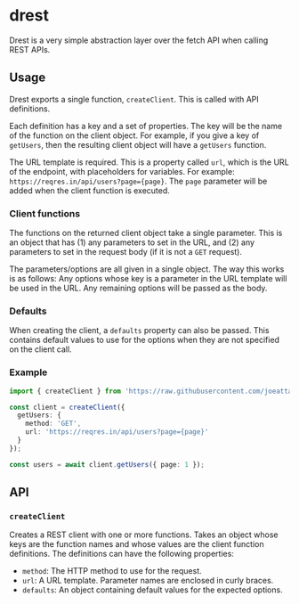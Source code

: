 # drest

Drest is a very simple abstraction layer over the fetch API when calling REST APIs. 

## Usage

Drest exports a single function, `createClient`. This is called with API definitions. 

Each definition has a key and a set of properties. The key will be the name of the function on the client object. For example, if you give a key of `getUsers`, then the resulting client object will have a `getUsers` function.

The URL template is required. This is a property called `url`, which is the URL of the endpoint, with placeholders for variables. For example: `https://reqres.in/api/users?page={page}`. The `page` parameter will be added when the client function is executed.

### Client functions

The functions on the returned client object take a single parameter. This is an object that has (1) any parameters to set in the URL, and (2) any parameters to set in the request body (if it is not a `GET` request).

The parameters/options are all given in a single object. The way this works is as follows: Any options whose key is a parameter in the URL template will be used in the URL. Any remaining options will be passed as the body.

### Defaults

When creating the client, a `defaults` property can also be passed. This contains default values to use for the options when they are not specified on the client call.

### Example

```typescript
import { createClient } from 'https://raw.githubusercontent.com/joeattardi/drest/master/mod.ts';

const client = createClient({
  getUsers: {
    method: 'GET',
    url: 'https://reqres.in/api/users?page={page}'
  }
});

const users = await client.getUsers({ page: 1 });
```

## API

### `createClient`

Creates a REST client with one or more functions. Takes an object whose keys are the function names and whose values are the client function definitions. The definitions can have the following properties:

- `method`: The HTTP method to use for the request.
- `url`: A URL template. Parameter names are enclosed in curly braces.
- `defaults`: An object containing default values for the expected options.
